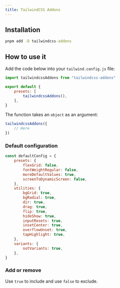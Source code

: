 ```yaml
---
title: TailwindCSS Addons
---
```


## Installation

```cmd
pnpm add -D tailwindcss-addons
```

## How to use it

Add the code below into your `tailwind.config.js` file:

<!-- prettier-ignore -->
```js
import tailwindcssAddons from "tailwindcss-addons"

export default {
	presets: [
		tailwindcssAddons(),
	],
}
```

The function takes an `object` as an argument:

```js
tailwindcssAddons({
    // Here
})
```

### Default configuration

```js
const defaultConfig = {
    presets: {
        flexGrid: false,
        fontWeightRegular: false,
        moreDefaultValues: true,
        screenToDynamicScreen: false,
    },
    utilities: {
        bgGrid: true,
        bgRadial: true,
        dir: true,
        drag: true,
        flip: true,
        hideShow: true,
        inputResets: true,
        insetCenter: true,
        overflowUnset: true,
        tapHighlight: true,
    },
    variants: {
        notVariants: true,
    },
}
```

### Add or remove

Use `true` to include and use `false` to exclude.
